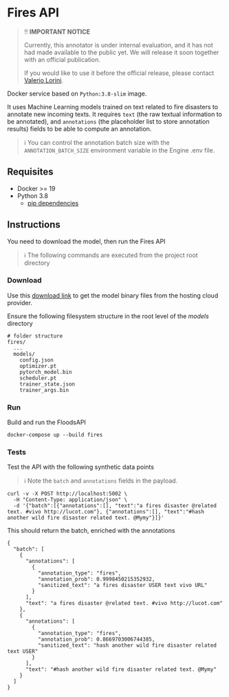 # Fires API

> :bangbang: **IMPORTANT NOTICE**
> 
> Currently, this annotator is under internal evaluation, and it has not had made available to the public yet.
> We will release it soon together with an official publication.
> 
> If you would like to use it before the official release,
> please contact [Valerio Lorini](mailto:valerio.lorini@ec.europa.eu?subject=[SMDRM]%20Fires%20Annotator%20Access).

Docker service based on `Python:3.8-slim` image.

It uses Machine Learning models trained on text related to fire disasters to annotate new incoming texts.
It requires `text` (the raw textual information to be annotated),
and `annotations` (the placeholder list to store annotation results) fields to be able to compute an annotation.

> :information_source: You can control the annotation batch size with the `ANNOTATION_BATCH_SIZE`
> environment variable in the Engine .env file.

## Requisites

* Docker >= 19
* Python 3.8
  * [pip dependencies](requirements.txt)

## Instructions

You need to download the model, then run the Fires API

> :information_source: The following commands are executed from the project root directory

### Download

Use this [download link](https://drive.google.com/drive/folders/1QBiJG73kwinsuE0Lr2pqN5WeMnegKhG9?usp=sharing) to
get the model binary files from the hosting cloud provider.

Ensure the following filesystem structure in the root level of the _models_ directory

```shell
# folder structure
fires/
  ...
  models/
    config.json
    optimizer.pt
    pytorch_model.bin
    scheduler.pt
    trainer_state.json
    trainer_args.bin
```

### Run

Build and run the FloodsAPI
```shell
docker-compose up --build fires
```

### Tests

Test the API with the following synthetic data points

> :information_source: Note the `batch` and `annotations` fields in the payload.

```shell
curl -v -X POST http://localhost:5002 \
  -H "Content-Type: application/json" \
  -d '{"batch":[{"annotations":[], "text":"a fires disaster @related text. #vivo http://lucot.com"}, {"annotations":[], "text":"#hash another wild fire disaster related text. @Mymy"}]}'
```

This should return the batch, enriched with the annotations

```shell
{
  "batch": [
    {
      "annotations": [
        {
          "annotation_type": "fires",
          "annotation_prob": 0.9998450215352932,
          "sanitized_text": "a fires disaster USER text vivo URL"
        }
      ],
      "text": "a fires disaster @related text. #vivo http://lucot.com"
    },
    {
      "annotations": [
        {
          "annotation_type": "fires",
          "annotation_prob": 0.8669703006744385,
          "sanitized_text": "hash another wild fire disaster related text USER"
        }
      ],
      "text": "#hash another wild fire disaster related text. @Mymy"
    }
  ]
}
```
